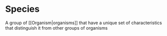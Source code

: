 # Species

A group of [[Organism|organisms]] that have a unique set of characteristics that distinguish it from other groups of organisms
